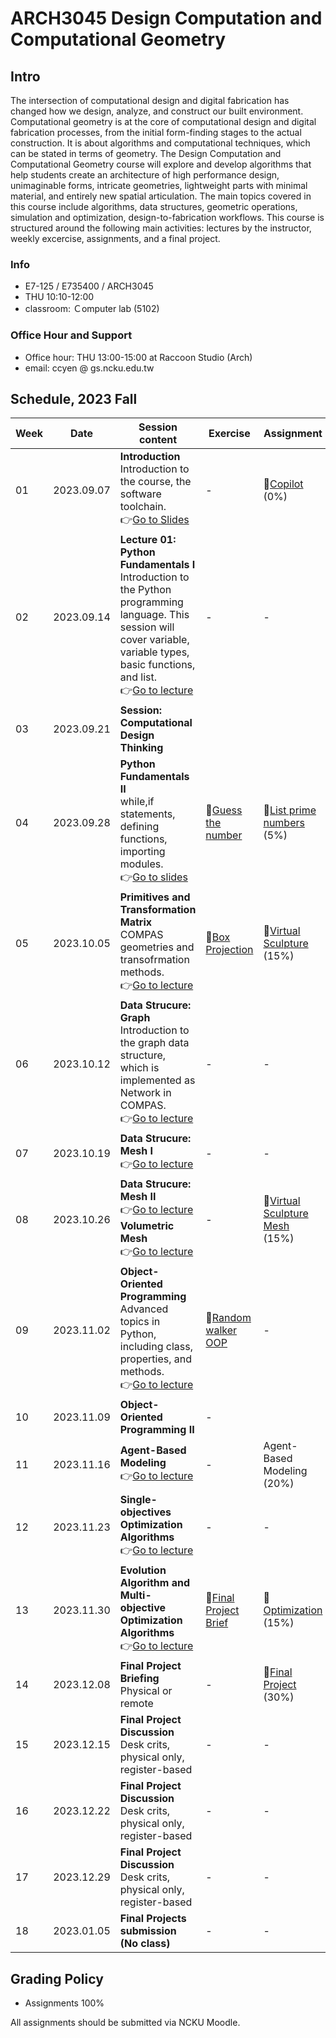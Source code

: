 # ARCH3045 Design Computation and Computational Geometry

## Intro

The intersection of computational design and digital fabrication has changed how we design, analyze, and construct our built environment. Computational geometry is at the core of computational design and digital fabrication processes, from the initial form-finding stages to the actual construction. It is about algorithms and computational techniques, which can be stated in terms of geometry. The Design Computation and Computational Geometry course will explore and develop algorithms that help students create an architecture of high performance design, unimaginable forms, intricate geometries, lightweight parts with minimal material, and entirely new spatial articulation. The main topics covered in this course include algorithms, data structures, geometric operations, simulation and optimization, design-to-fabrication workflows. This course is structured around the following main activities: lectures by the instructor, weekly excercise, assignments, and a final project.

### Info
* E7-125 / E735400 / ARCH3045
* THU 10:10-12:00
* classroom: Ｃomputer lab (5102)

### Office Hour and Support
* Office hour: THU 13:00-15:00 at Raccoon Studio (Arch)
* email: ccyen @ gs.ncku.edu.tw

## Schedule, 2023 Fall

| Week | Date       | Session content                                                                                                                                                                                                                                                                                                                                                         | Exercise                                                        | Assignment                                                                        |
| ---- | ---------- | ----------------------------------------------------------------------------------------------------------------------------------------------------------------------------------------------------------------------------------------------------------------------------------------------------------------------------------------------------------------------- | --------------------------------------------------------------- | --------------------------------------------------------------------------------- |
| 01   | 2023.09.07 | **Introduction**<br>Introduction to the course, the software toolchain.<br>👉[Go to Slides](Lecture/Lecture_00/README.md) | -                                          | 📄[Copilot](/Assignment/0_copilot/README.md)<br>(0%)              |
| 02   | 2023.09.14 | **Lecture 01: Python Fundamentals I**<br>Introduction to the Python programming language. This session will cover variable, variable types, basic functions, and list.<br>👉[Go to lecture](Lecture/Lecture_01/README.md) | -                                                               | -                                                                                 |
| 03   | 2023.09.21 | **Session: Computational Design Thinking** |  | |
| 04   | 2023.09.28 | **Python Fundamentals II**<br>while,if statements, defining functions, importing modules.<br>👉[Go to slides](https://docs.google.com/presentation/d/1y_GqtYO5Yi6WoIkj8L_ZX_dUtOPqyMx5DuOuVLTaPek/edit?usp=sharing)                                                                                                                                                      | 📝[Guess the number](/Exercise/0_Guess_the_Number/README.md)     | 📄[List prime numbers](/Assignment/0_prime_numbers/README.md)<br>(5%)              |
| 05   | 2023.10.05 | **Primitives and Transformation Matrix**<br>COMPAS geometries and transofrmation methods.<br>👉[Go to lecture](Lecture/Lecture_03/README.md)                                                                                                                                                                                                                             | 📝[Box Projection](Exercise/1_Project_box_to_xy_plane/README.md) | 📄[Virtual Sculpture](Assignment/1_virtual_sculpture/README.md)<br>(15%)           | - |
| 06   | 2023.10.12 | **Data Strucure: Graph**<br>Introduction to the graph data structure, which is implemented as Network in COMPAS.<br>👉[Go to lecture](Lecture/Lecture_04/README.md)                                                                                                                                                                                                      | -                                                               | -                                                                                 |
| 07   | 2023.10.19 | **Data Strucure: Mesh I**<br>👉[Go to lecture](Lecture/Lecture_05/README.md)                                                                                                                                                                                                                                                                                             | -                                                               | -                                                                                 |
| 08   | 2023.10.26 | **Data Strucure: Mesh II** </br> 👉[Go to lecture](Lecture/Lecture_05/README.md)                                              </br>            **Volumetric Mesh** </br> 👉[Go to lecture](Lecture/Lecture_06/README.md)                                                                                                                                                  | -                                                               | 📄[Virtual Sculpture Mesh](Assignment/2_virtual_sculpture_mesh/README.md)<br>(15%) |
| 09   | 2023.11.02 | **Object-Oriented Programming**<br>Advanced topics in Python, including class, properties, and methods.</br> 👉[Go to lecture](Lecture/Lecture_07/README.md)                                                                                                                                                                                                             | 📝[Random walker OOP](Exercise\2_re-write_to_oop\README.md)      | -                                                                                 |
| 10   | 2023.11.09 | **Object-Oriented Programming II** | -                                                               | |
| 11   | 2023.11.16 | **Agent-Based Modeling**<br> 👉[Go to lecture](Lecture/Lecture_07/README.md)                                                                                                                                                                                                                                                                                             | -                                                               | Agent-Based Modeling (20%)                                                                      |
| 12   | 2023.11.23 | **Single-objectives Optimization Algorithms**<br>👉[Go to lecture](Lecture/Lecture_08/README.md)                                                                                                                                                                                                                                                                         | -                                                               | -                                                                                 |
| 13   | 2023.11.30 | **Evolution Algorithm and Multi-objective Optimization Algorithms**<br>👉[Go to lecture](Lecture/Lecture_08/README.md)                                                                                                                                                                                                                                                   | 📝[Final Project Brief](Assignment/5_Final_Project/README.md)    | 📄[Optimization](Assignment/4_Optimization/README.md)<br>(15%)                     |
| 14   | 2023.12.08 | **Final Project Briefing**<br>Physical or remote                                                                                                                                                                                                                                                                                                                        | -                                                               | 📝[Final Project](Assignment/5_Final_Project/README.md)<br>(30%)                   |
| 15   | 2023.12.15 | **Final Project Discussion**<br>Desk crits, physical only, register-based                                                                                                                                                                                                                                                                                               | -                                                               | -                                                                                 |
| 16   | 2023.12.22 | **Final Project Discussion**<br>Desk crits, physical only, register-based                                                                                                                                                                                                                                                                                               | -                                                               | -                                                                                 |
| 17   | 2023.12.29 | **Final Project Discussion**<br>Desk crits, physical only, register-based                                                                                                                                                                                                                                                                                               | -                                                               | -                                                                                 |
| 18   | 2023.01.05 | **Final Projects submission (No class)**                                                                                                                                                                                                                                                                                                                                | -                                                               | -                                                                                 |


## Grading Policy
* Assignments 100%

All assignments should be submitted via NCKU Moodle. 